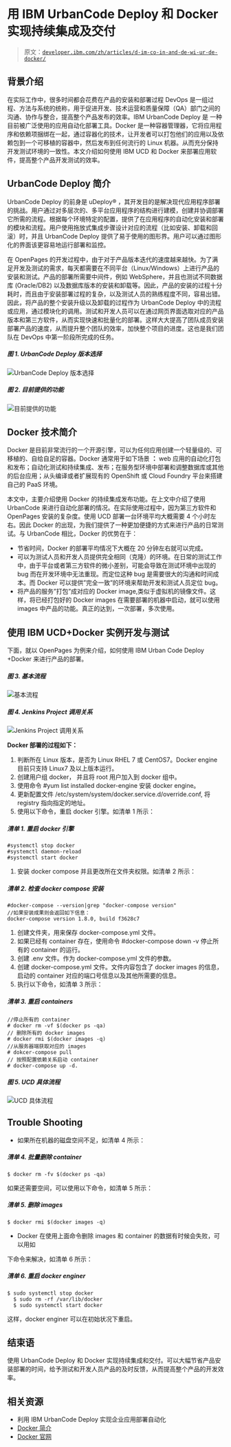 # 用 IBM UrbanCode Deploy 和 Docker 实现持续集成及交付

> 原文：[`developer.ibm.com/zh/articles/d-im-co-in-and-de-wi-ur-de-docker/`](https://developer.ibm.com/zh/articles/d-im-co-in-and-de-wi-ur-de-docker/)

## 背景介绍

在实际工作中，很多时间都会花费在产品的安装和部署过程 DevOps 是一组过程、方法与系统的统称，用于促进开发、技术运营和质量保障（QA）部门之间的沟通、协作与整合，提高整个产品发布的效率。IBM UrbanCode Deploy 是 一种目前被广泛使用的应用自动化部署工具。Docker 是一种容器管理器，它将应用程序和依赖项捆绑在一起，通过容器化的技术，让开发者可以打包他们的应用以及依赖包到一个可移植的容器中，然后发布到任何流行的 Linux 机器。从而充分保持开发测试环境的一致性。本文介绍如何使用 IBM UCD 和 Docker 来部署应用软件，提高整个产品开发测试的效率。

## UrbanCode Deploy 简介

UrbanCode Deploy 的前身是 uDeploy® ，其开发目的是解决现代应用程序部署的挑战。用户通过对多层次的、多平台应用程序的结构进行建模，创建并协调部署它所需的流程。根据每个环境特定的配置，提供了在应用程序的自动化安装和部署的模块和流程。用户使用拖放式集成步骤设计对应的流程（比如安装、卸载和回滚）时，并且 UrbanCode Deploy 提供了易于使用的图形界。用户可以通过图形化的界面该更容易地运行部署和监控。

在 OpenPages 的开发过程中，由于对于产品版本迭代的速度越来越快。为了满足开发及测试的需求，每天都需要在不同平台（Linux/Windows）上进行产品的安装和测试。产品的部署所需要中间件，例如 WebSphere，并且也测试不同数据库 (Oracle/DB2) 以及数据库版本的安装和卸载等。因此，产品的安装的过程十分耗时，而且由于安装部署过程的复杂，以及测试人员的熟练程度不同，容易出错。因此，将产品的整个安装升级以及卸载的过程作为 UrbanCode Deploy 中的流程或应用，通过模块化的调用。测试和开发人员可以在通过网页界面选取对应的产品版本和第三方软件，从而实现快速和批量化的部署。这样大大提高了团队成员安装部署产品的速度，从而提升整个团队的效率，加快整个项目的进度。这也是我们团队在 DevOps 中第一阶段所完成的任务。

##### 图 1\. UrbanCode Deploy 版本选择

![UrbanCode Deploy 版本选择](img/0c16b4a869b8ad19d0899a3c5b7649ab.png)

##### 图 2\. 目前提供的功能

![目前提供的功能](img/a2cb4c3550245299c702356fb5c4795d.png)

## Docker 技术简介

Docker 是目前非常流行的一个开源引擎，可以为任何应用创建一个轻量级的、可移植的、自给自足的容器。Docker 通常用于如下场景 **：** web 应用的自动化打包和发布；自动化测试和持续集成、发布；在服务型环境中部署和调整数据库或其他的后台应用；从头编译或者扩展现有的 OpenShift 或 Cloud Foundry 平台来搭建自己的 PaaS 环境。

本文中，主要介绍使用 Docker 的持续集成发布功能。在上文中介绍了使用 UrbanCode 来进行自动化部署的情况。在实际使用过程中，因为第三方软件和 OpenPages 安装的复杂度。使用 UCD 部署一台环境平均大概需要 4 个小时左右。因此 Docker 的出现，为我们提供了一种更加便捷的方式来进行产品的日常测试。与 UrbanCode 相比，Docker 的优势在于：

*   节省时间，Docker 的部署平均情况下大概在 20 分钟左右就可以完成。
*   可以为测试人员和开发人员提供完全相同（克隆）的环境。在日常的测试工作中，由于平台或者第三方软件的微小差别，可能会导致在测试环境中出现的 bug 而在开发环境中无法重现。而定位这种 bug 是需要很大的沟通和时间成本。而 Docker 可以提供”完全一致”的环境来帮助开发和测试人员定位 bug。
*   将产品的服务”打包”成对应的 Docker image,类似于虚拟机的镜像文件。这样，将已经打包好的 Docker images 在需要部署的机器中启动，就可以使用 images 中产品的功能。真正的达到，一次部署，多次使用。

## 使用 IBM UCD+Docker 实例开发与测试

下面，就以 OpenPages 为例来介绍，如何使用 IBM Urban Code Deploy +Docker 来进行产品的部署。

##### 图 3\. 基本流程

![基本流程](img/b621d5a4a3d1613a74d8cabe56c9d128.png)

##### 图 4\. Jenkins Project 调用关系

![Jenkins Project 调用关系](img/32a8e03719ed30550ffc6e7d93c23074.png)

**Docker 部署的过程如下：**

1.  判断所在 Linux 版本，是否为 Linux RHEL 7 或 CentOS7。Docker engine 目前只支持 Linux7 及以上版本运行。
2.  创建用户组 docker， 并且将 root 用户加入到 docker 组中。
3.  使用命令 #yum list installed docker-engine 安装 docker engine。
4.  更新配置文件 /etc/system/system/docker.service.d/override.conf, 将 registry 指向指定的地址。
5.  使用以下命令，重启 docker 引擎。如清单 1 所示：

##### 清单 1\. 重启 docker 引擎

```
#systemctl stop docker
#systemctl daemon-reload
#systemctl start docker 
```

1.  安装 docker compose 并且更改所在文件夹权限。如清单 2 所示：

##### 清单 2\. 检查 docker compose 安装

```
#docker-compose --version|grep "docker-compose version"
//如果安装成果则会返回如下信息：
docker-compose version 1.8.0, build f3628c7 
```

1.  创建文件夹，用来保存 docker-compose.yml 文件。
2.  如果已经有 container 存在，使用命令 #docker-compose down -v 停止所有的 container 的运行。
3.  创建 .env 文件。作为 docker-compose.yml 文件的参数。
4.  创建 docker-compose.yml 文件。文件内容包含了 docker images 的信息，启动的 container 对应的端口号信息以及其他所需要的信息。
5.  执行以下命令，如清单 3 所示：

##### 清单 3\. 重启 containers

```
//停止所有的 container
# docker rm -vf $(docker ps -qa)
// 删除所有的 docker images
# docker rmi $(docker images -q)
//从服务器端获取对应的 images
# dokcer-compose pull
// 按照配置依赖关系启动 container
# docker-compose up -d. 
```

##### 图 5\. UCD 具体流程

![UCD 具体流程](img/1b1a23b74cd5f91a79c81bb55c1d7d28.png)

## Trouble Shooting

*   如果所在机器的磁盘空间不足，如清单 4 所示：

##### 清单 4\. 批量删除 container

```
$ docker rm -fv $(docker ps -qa) 
```

如果还需要空间，可以使用以下命令，如清单 5 所示：

##### 清单 5\. 删除 images

```
$ docker rmi $(docker images -q) 
```

*   Docker 在使用上面命令删除 images 和 container 的数据有时候会失败，可以用如

下命令来解决，如清单 6 所示：

##### 清单 6\. 重启 docker enginer

```
$ sudo systemctl stop docker
  $ sudo rm -rf /var/lib/docker
  $ sudo systemctl start docker 
```

这样，docker enginer 可以在初始状况下重启。

## 结束语

使用 UrbanCode Deploy 和 Docker 实现持续集成和交付。可以大幅节省产品安装部署的时间，给予测试和开发人员产品的及时反馈，从而提高整个产品的开发效率。

## 相关资源

*   利用 IBM UrbanCode Deploy 实现企业应用部署自动化
*   [Docker 简介](https://yeasy.gitbooks.io/docker_practice/content/introduction/what.html)
*   [Docker 官网](https://www.docker.com/)